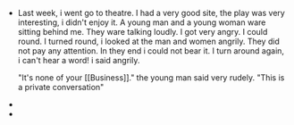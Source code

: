- Last week, i went go to theatre. I had a very good site, the play was very interesting,  i didn't enjoy it. A young man and a young woman ware sitting behind me. They ware talking loudly. I got very angry. I could round. I turned round, i looked at the man and women angrily. They did  not pay any attention. In they end i could not bear it. I turn around again, i can't hear a word!  i said angrily. 
  
  "It's none of your [[Business]]." the young man said very rudely. "This is a private conversation"
-
-